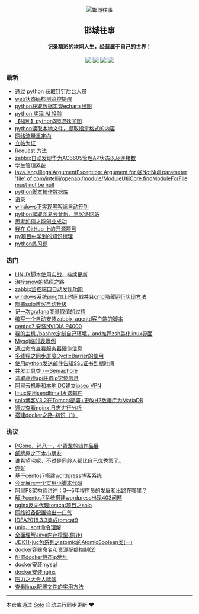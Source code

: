 <p align="center"><img alt="邯城往事" src="https://cjz.cjzshilong.cn/jinghui_beian.png"></p><h2 align="center">
邯城往事
</h2>

<h4 align="center">记录精彩的坎坷人生，经营属于自己的世界！</h4>
<p align="center"><a title="邯城往事" target="_blank" href="https://github.com/cuijianzhe/solo-blog"><img src="https://img.shields.io/github/last-commit/cuijianzhe/solo-blog.svg?style=flat-square&color=FF9900"></a>
<a title="GitHub repo size in bytes" target="_blank" href="https://github.com/cuijianzhe/solo-blog"><img src="https://img.shields.io/github/repo-size/cuijianzhe/solo-blog.svg?style=flat-square"></a>
<a title="Solo Version" target="_blank" href="https://github.com/b3log/solo/releases"><img src="https://img.shields.io/badge/solo-3.6.5-f1e05a.svg?style=flat-square&color=blueviolet"></a>
<a title="Hits" target="_blank" href="https://github.com/b3log/hits"><img src="https://hits.b3log.org/cuijianzhe/solo-blog.svg"></a></p>

### 最新

* [通过 python 获取钉钉后台人员](https://www.cjzshilong.cn/articles/2019/09/20/1568981823765.html)
* [web状态码检测监控提醒](https://www.cjzshilong.cn/articles/2019/09/07/1567826678848.html)
* [python获取数据实现echarts出图](https://www.cjzshilong.cn/articles/2019/09/06/1567757692612.html)
* [python 实现 AI 换脸](https://www.cjzshilong.cn/articles/2019/08/31/1567234676723.html)
* [【福利】python3爬取妹子图](https://www.cjzshilong.cn/articles/2019/08/20/1566301838555.html)
* [python读取本地文件，提取指定格式的内容](https://www.cjzshilong.cn/articles/2019/08/20/1566269499265.html)
* [网络流量重定向](https://www.cjzshilong.cn/articles/2019/08/17/1566025415398.html)
* [立帖为证](https://www.cjzshilong.cn/articles/2019/08/16/1565946389609.html)
* [Request 方法](https://www.cjzshilong.cn/articles/2019/08/14/1565771931308.html)
* [zabbix自动发现华为AC6605管理AP状态以及连接数](https://www.cjzshilong.cn/articles/2019/08/05/1564987766272.html)
* [学生管理系统](https://www.cjzshilong.cn/articles/2019/08/02/1564728341878.html)
* [java.lang.IllegalArgumentException: Argument for @NotNull parameter 'file' of com/intellij/openapi/module/ModuleUtilCore.findModuleForFile must not be null](https://www.cjzshilong.cn/articles/2019/07/26/1564126881261.html)
* [python脚本操作数据库](https://www.cjzshilong.cn/articles/2019/07/26/1564125997971.html)
* [语录](https://www.cjzshilong.cn/articles/2019/07/23/1563852507972.html)
* [windows下实现黑客派自动签到](https://www.cjzshilong.cn/articles/2019/07/19/1563527162900.html)
* [python爬取网易云音乐、黑客派网站](https://www.cjzshilong.cn/articles/2019/07/18/1563449508471.html)
* [思考如何才能创业成功](https://www.cjzshilong.cn/articles/2019/06/21/1561087069892.html)
* [我在 GitHub 上的开源项目](https://www.cjzshilong.cn/my-github-repos)
* [py项目中学到的知识梳理](https://www.cjzshilong.cn/articles/2019/06/14/1560505233857.html)
* [python练习题](https://www.cjzshilong.cn/articles/2019/06/05/1559716535382.html)

### 热门

* [LINUX脚本使用实战，持续更新](https://www.cjzshilong.cn/articles/2019/03/16/1552705047941.html)
* [治疗snow的猫瘟之路](https://www.cjzshilong.cn/articles/2019/05/16/1557975252062.html)
* [zabbix监控端口自动发现功能](https://www.cjzshilong.cn/articles/2019/04/25/1556156913542.html)
* [windows系统ping加上时间戳并且cmd隐藏运行实现方法](https://www.cjzshilong.cn/articles/2019/05/15/1557907158513.html)
* [部署solo博客自动升级](https://www.cjzshilong.cn/articles/2019/04/10/1554909820806.html)
* [记一次grafana变量取值的过程](https://www.cjzshilong.cn/articles/2019/04/16/1555410740995.html)
* [编写一个自动安装zabbix-agentd客户端的脚本](https://www.cjzshilong.cn/articles/2019/04/07/1554637687016.html)
* [centos7 安装NVIDIA P4000](https://www.cjzshilong.cn/articles/2019/04/18/1555574565055.html)
* [我的主机./bashrc定制自己环境，and推荐zsh美化linux界面](https://www.cjzshilong.cn/articles/2019/05/08/1557298336838.html)
* [Mysql临时表示例](https://www.cjzshilong.cn/articles/2019/04/27/1556346607629.html)
* [通过命令查看服务器硬件信息](https://www.cjzshilong.cn/articles/2019/04/23/1556013126298.html)
* [多线程之同步屏障CyclicBarrier的使用](https://www.cjzshilong.cn/articles/2019/04/10/1554887221480.html)
* [使用python发送邮件告知SSL证书到期时间](https://www.cjzshilong.cn/articles/2019/03/16/1552707556605.html)
* [并发工具类 ---Semaphore](https://www.cjzshilong.cn/articles/2019/04/15/1555318114318.html)
* [调取高德api获取ip定位信息](https://www.cjzshilong.cn/articles/2019/03/08/1552013816021.html)
* [阿里云机器和本地IDC建立ipsec VPN](https://www.cjzshilong.cn/articles/2019/03/16/1552720730829.html)
* [linux使用sendEmail发送邮件](https://www.cjzshilong.cn/articles/2019/03/16/1552701584725.html)
* [solo博客V3.2在Tomcat部署+更改H2数据库为MariaDB](https://www.cjzshilong.cn/articles/2019/03/05/1551783677422.html)
* [通过查看nginx 日志进行分析](https://www.cjzshilong.cn/articles/2019/03/19/1552967425056.html)
* [搭建docker之路-初识（1）](https://www.cjzshilong.cn/articles/2019/03/26/1553571577540.html)

### 热议

* [PGone、孙八一、小青龙剪辑作品展](https://www.cjzshilong.cn/articles/2019/03/05/1551798496474.html)
* [纸牌屋之下木小朋友](https://www.cjzshilong.cn/articles/2019/03/06/1551875166137.html)
* [谁希望宅呢，不过是同龄人都比自己优秀罢了。](https://www.cjzshilong.cn/articles/2019/03/09/1552066775891.html)
* [你好](https://www.cjzshilong.cn/articles/2019/03/05/1551764136796.html)
* [基于centos7搭建wordpress博客系统](https://www.cjzshilong.cn/articles/2019/03/05/1551795070444.html)
* [今天展示一个实用小脚本代码](https://www.cjzshilong.cn/articles/2019/03/08/1552010192689.html)
* [阿里P8架构师讲述：3—5年程序员的发展和出路在哪里？](https://www.cjzshilong.cn/articles/2019/03/15/1552646700449.html)
* [解决centos7系统搭建wordpress出现403问题](https://www.cjzshilong.cn/articles/2019/03/15/1552647096813.html)
* [nginx反向代理tomcat项目之solo](https://www.cjzshilong.cn/articles/2019/03/15/1552648638089.html)
* [网络设备配置输出一口气](https://www.cjzshilong.cn/articles/2019/03/20/1553084486763.html)
* [IDEA2018.3.3集成tomcat9](https://www.cjzshilong.cn/articles/2019/03/23/1553276263160.html)
* [uniq、sort命令理解](https://www.cjzshilong.cn/articles/2019/03/23/1553311254119.html)
* [全面理解Java内存模型(偷转)](https://www.cjzshilong.cn/articles/2019/03/23/1553319340134.html)
* [JDK11-juc包系列之atomic的AtomicBoolean类(一)](https://www.cjzshilong.cn/articles/2019/03/23/1553320766611.html)
* [docker容器命名和资源配额控制(2)](https://www.cjzshilong.cn/articles/2019/03/27/1553650586883.html)
* [配置docker静态ip地址](https://www.cjzshilong.cn/articles/2019/03/27/1553657246955.html)
* [docker安装mysql](https://www.cjzshilong.cn/articles/2019/03/27/1553678573009.html)
* [docker安装nginx](https://www.cjzshilong.cn/articles/2019/03/28/1553760603642.html)
* [压力之大令人唏嘘](https://www.cjzshilong.cn/articles/2019/04/01/1554111088841.html)
* [查看linux配置文件的实用方法](https://www.cjzshilong.cn/articles/2019/04/06/1554546633835.html)

---

本仓库通过 [Solo](https://github.com/b3log/solo) 自动进行同步更新 ❤️ 